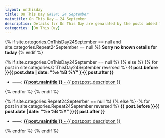 ```yaml
---
layout: onthisday
title: On This Day &#124; 24 September
maintitle: On This Day — 24 September
description: Details for On This Day are genarated by the posts added to the website so the content is subject to changes/updates over time.
categories: [On This Day]
---
```


{% if site.categories.OnThisDay24September == null and site.categories.Repeat24September == null %}
<strong>Sorry no known details for today</strong>
{% endif %}

{% if site.categories.OnThisDay24September == null %}
{% else %}
{% for post in site.categories.OnThisDay24September reversed %}
<strong>{{ post.before }}{{ post.date | date: "%e %B %Y" }}{{ post.after }}</strong>
<ul>
<li> ——: <a class="{{ post.class }}" href="{{ post.url }}"><strong>{{ post.maintitle }}</strong> - {{ post.post_description }}</a></li>
</ul>
{% endfor %}
{% endif %}

{% if site.categories.Repeat24September == null %}
{% else %}
{% for post in site.categories.Repeat24September reversed %}
<strong>{{ post.before }}{{ post.date | date: "%e %B %Y" }}{{ post.after }}</strong>
<ul>
<li> ——: <a class="{{ post.class }}" href="{{ post.url }}"><strong>{{ post.maintitle }}</strong> - {{ post.post_description }}</a></li>
</ul>
{% endfor %}
{% endif %}

